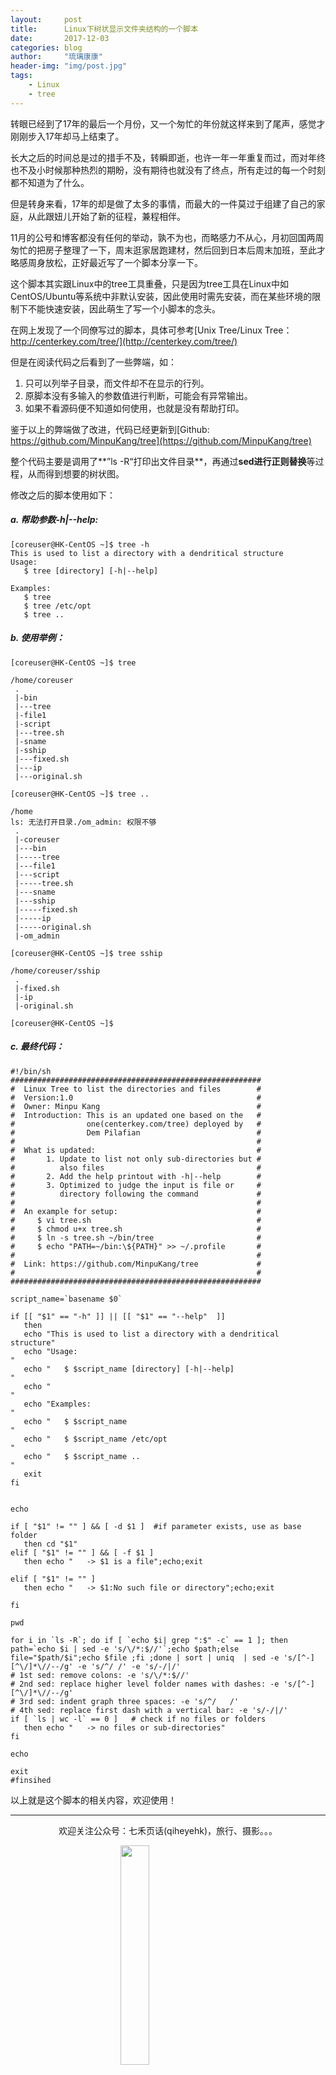 ```yaml
---
layout:     post
title:      Linux下树状显示文件夹结构的一个脚本
date:       2017-12-03
categories: blog
author:     "琉璃康康"
header-img: "img/post.jpg"
tags:
    - Linux
    - tree
---
```


<style>
img{
  display:block;
  margin:0
  auto;
}
</style>

<meta name="referrer" content="never">

转眼已经到了17年的最后一个月份，又一个匆忙的年份就这样来到了尾声，感觉才刚刚步入17年却马上结束了。

长大之后的时间总是过的措手不及，转瞬即逝，也许一年一年重复而过，而对年终也不及小时候那种热烈的期盼，没有期待也就没有了终点，所有走过的每一个时刻都不知道为了什么。

但是转身来看，17年的却是做了太多的事情，而最大的一件莫过于组建了自己的家庭，从此跟妞儿开始了新的征程，兼程相伴。

11月的公号和博客都没有任何的举动，孰不为也，而略感力不从心，月初回国两周匆忙的把房子整理了一下，周末逛家居跑建材，然后回到日本后周末加班，至此才略感周身放松，正好最近写了一个脚本分享一下。

这个脚本其实跟Linux中的tree工具重叠，只是因为tree工具在Linux中如CentOS/Ubuntu等系统中非默认安装，因此使用时需先安装，而在某些环境的限制下不能快速安装，因此萌生了写一个小脚本的念头。

在网上发现了一个同僚写过的脚本，具体可参考[Unix Tree/Linux Tree：http://centerkey.com/tree/](http://centerkey.com/tree/)

但是在阅读代码之后看到了一些弊端，如：

1. 只可以列举子目录，而文件却不在显示的行列。
2. 原脚本没有多输入的参数值进行判断，可能会有异常输出。
3. 如果不看源码便不知道如何使用，也就是没有帮助打印。

鉴于以上的弊端做了改进，代码已经更新到[Github: https://github.com/MinpuKang/tree](https://github.com/MinpuKang/tree)

整个代码主要是调用了**”ls -R“打印出文件目录**，再通过**sed进行正则替换**等过程，从而得到想要的树状图。

修改之后的脚本使用如下：

##### a. 帮助参数-h|--help:
```
[coreuser@HK-CentOS ~]$ tree -h
This is used to list a directory with a dendritical structure
Usage:
   $ tree [directory] [-h|--help]

Examples:
   $ tree
   $ tree /etc/opt
   $ tree ..
```
##### b. 使用举例：
```
[coreuser@HK-CentOS ~]$ tree

/home/coreuser
 .
 |-bin
 |---tree
 |-file1
 |-script
 |---tree.sh
 |-sname
 |-sship
 |---fixed.sh
 |---ip
 |---original.sh

[coreuser@HK-CentOS ~]$ tree ..

/home
ls: 无法打开目录./om_admin: 权限不够
 .
 |-coreuser
 |---bin
 |-----tree
 |---file1
 |---script
 |-----tree.sh
 |---sname
 |---sship
 |-----fixed.sh
 |-----ip
 |-----original.sh
 |-om_admin

[coreuser@HK-CentOS ~]$ tree sship

/home/coreuser/sship
 .
 |-fixed.sh
 |-ip
 |-original.sh

[coreuser@HK-CentOS ~]$

```

##### c. 最终代码：
```
#!/bin/sh
########################################################
#  Linux Tree to list the directories and files        #
#  Version:1.0                                         #
#  Owner: Minpu Kang                                   #
#  Introduction: This is an updated one based on the   #
#                one(centerkey.com/tree) deployed by   #
#                Dem Pilafian                          #
#                                                      #
#  What is updated:                                    #
#       1. Update to list not only sub-directories but #
#          also files                                  #
#       2. Add the help printout with -h|--help        #
#       3. Optimized to judge the input is file or     #
#          directory following the command             #
#                                                      #
#  An example for setup:                               #
#     $ vi tree.sh                                     #
#     $ chmod u+x tree.sh                              #
#     $ ln -s tree.sh ~/bin/tree                       #
#     $ echo "PATH=~/bin:\${PATH}" >> ~/.profile       #
#                                                      #
#  Link: https://github.com/MinpuKang/tree             #
#                                                      #
########################################################

script_name=`basename $0`

if [[ "$1" == "-h" ]] || [[ "$1" == "--help"  ]]
   then
   echo "This is used to list a directory with a dendritical structure"
   echo "Usage:                                                       "
   echo "   $ $script_name [directory] [-h|--help]                    "
   echo "                                                             "
   echo "Examples:                                                    "
   echo "   $ $script_name                                            "
   echo "   $ $script_name /etc/opt                                   "
   echo "   $ $script_name ..                                         "
   exit
fi


echo

if [ "$1" != "" ] && [ -d $1 ]  #if parameter exists, use as base folder
   then cd "$1"
elif [ "$1" != "" ] && [ -f $1 ]
   then echo "   -> $1 is a file";echo;exit

elif [ "$1" != "" ]
   then echo "   -> $1:No such file or directory";echo;exit

fi

pwd

for i in `ls -R`; do if [ `echo $i| grep ":$" -c` == 1 ]; then path=`echo $i | sed -e 's/\/*:$//'`;echo $path;else file="$path/$i";echo $file ;fi ;done | sort | uniq  | sed -e 's/[^-][^\/]*\//--/g' -e 's/^/ /' -e 's/-/|/'
# 1st sed: remove colons: -e 's/\/*:$//'
# 2nd sed: replace higher level folder names with dashes: -e 's/[^-][^\/]*\//--/g'
# 3rd sed: indent graph three spaces: -e 's/^/   /'
# 4th sed: replace first dash with a vertical bar: -e 's/-/|/'
if [ `ls | wc -l` == 0 ]   # check if no files or folders
   then echo "   -> no files or sub-directories"
fi

echo

exit
#finsihed
```

以上就是这个脚本的相关内容，欢迎使用！

------------
<p align="center">欢迎关注公众号：七禾页话(qiheyehk)，旅行、摄影。。。</p>
<img src="https://mmbiz.qpic.cn/mmbiz_jpg/QqiaFS6NT0eD1g2UjYu4VfCGHmbhgVqOAnNnJQfN7ZhRVUCopYOsfpPtIEB95VNEqu8trAxJXzGDg01ka6z6wzQ/0?wx_fmt=jpeg" width="30%" />

  [1]: https://mmbiz.qpic.cn/mmbiz_jpg/QqiaFS6NT0eCJxdENBAiclBhsWAUGYsQxSvqb8Z1SItcCqgzGGUjgWLG1zEZMkicmTEfiaouUrsIjKnbXWbTIEmJzw/0?wx_fmt=jpeg

